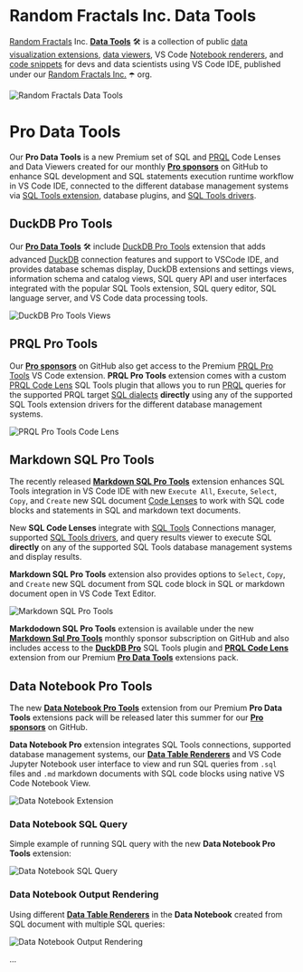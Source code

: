 # Random Fractals Inc. Data Tools

[Random Fractals](https://twitter.com/search?q=(%23RandomFractalsInc)%20(from%3ATarasNovak)&src=typed_query&f=top) Inc. [**Data Tools**](https://twitter.com/search?q=(%23DataTools)%20(from%3ATarasNovak)&src=typed_query) 🛠️ is a collection of public [data visualization extensions](https://marketplace.visualstudio.com/search?term=dataViz&target=VSCode&category=All%20categories&sortBy=Relevance), [data viewers](https://marketplace.visualstudio.com/search?term=data%20viewer&target=VSCode&category=All%20categories&sortBy=Relevance), VS Code [Notebook renderers](https://marketplace.visualstudio.com/search?term=notebook%20renderer&target=VSCode&category=All%20categories&sortBy=Relevance), and [code snippets](https://marketplace.visualstudio.com/search?term=Random%20Fractals%20code%20snippets&target=VSCode&category=All%20categories&sortBy=Relevance) for devs and data scientists using VS Code IDE, published under our [Random Fractals Inc.](https://marketplace.visualstudio.com/publishers/RandomFractalsInc) ☂️ org.

![Random Fractals Data Tools](https://github.com/RandomFractals/pro-data-tools/blob/main/docs/images/random-fractals-data-tools.png?raw=true)

# Pro Data Tools

Our **Pro Data Tools** is a new Premium set of SQL and [PRQL](https://prql-lang.org/) Code Lenses and Data Viewers created for our monthly [**Pro sponsors**](https://github.com/sponsors/RandomFractals/sponsorships?sponsor=RandomFractals&tier_id=18884) on GitHub to enhance SQL development and SQL statements execution runtime workflow in VS Code IDE, connected to the different database management systems via [SQL Tools extension](https://marketplace.visualstudio.com/items?itemName=mtxr.sqltools), database plugins, and [SQL Tools drivers](https://marketplace.visualstudio.com/search?term=tag%3Asqltools-driver&target=VSCode&category=All%20categories&sortBy=PublishedDate).

## DuckDB Pro Tools

Our [**Pro Data Tools**](https://www.linkedin.com/feed/hashtag/?keywords=prodatatools) 🛠️ include [DuckDB Pro Tools](https://www.linkedin.com/feed/hashtag/?keywords=duckdbprotools) extension that adds advanced [DuckDB](https://duckdb.org/) connection features and support to VSCode IDE, and provides database schemas display, DuckDB extensions and settings views, information schema and catalog views, SQL query API and user interfaces integrated with the popular SQL Tools extension, SQL query editor, SQL language server, and VS Code data processing tools.

![DuckDB Pro Tools Views](https://github.com/RandomFractals/pro-data-tools/blob/main/docs/images/duckdb-pro-tools-views.gif?raw=true)

## PRQL Pro Tools

Our [**Pro sponsors**](https://github.com/sponsors/RandomFractals/sponsorships?sponsor=RandomFractals&tier_id=18884) on GitHub also get access to the Premium [PRQL Pro Tools](https://www.linkedin.com/feed/hashtag/?keywords=prqlprotools) VS Code extension. **PRQL Pro Tools** extension comes with a custom [PRQL Code Lens](https://www.linkedin.com/feed/hashtag/?keywords=prqlcodelens) SQL Tools plugin that allows you to run [PRQL](https://prql-lang.org/) queries for the supported PRQL target [SQL dialects](https://prql-lang.org/book/language-features/target.html#supported-dialects) **directly** using any of the supported SQL Tools extension drivers for the different database management systems.

![PRQL Pro Tools Code Lens](https://github.com/RandomFractals/pro-data-tools/blob/main/docs/images/prql-code-lens-pro-tools.gif?raw=true)

## Markdown SQL Pro Tools

The recently released [**Markdown SQL Pro Tools**](https://www.linkedin.com/feed/hashtag/?keywords=markdownsqlprotools) extension enhances SQL Tools integration in VS Code IDE with new `Execute All`, `Execute`, `Select`, `Copy`, and `Create` new SQL document [Code Lenses](https://code.visualstudio.com/api/language-extensions/programmatic-language-features#codelens-show-actionable-context-information-within-source-code) to work with SQL code blocks and statements in SQL and markdown text documents.

New **SQL Code Lenses** integrate with [SQL Tools](https://vscode-sqltools.mteixeira.dev/en/home/) Connections manager, supported [SQL Tools drivers](https://marketplace.visualstudio.com/search?term=tag%3Asqltools-driver&target=VSCode&category=All%20categories&sortBy=PublishedDate), and query results viewer to execute SQL **directly** on any of the supported SQL Tools database management systems and display results.

**Markdown SQL Pro Tools** extension also provides options to `Select`, `Copy`, and `Create` new SQL document from SQL code block in SQL or markdown document open in VS Code Text Editor.

![Markdown SQL Pro Tools](https://github.com/RandomFractals/pro-data-tools/blob/main/docs/images/markdown-sql-pro-tools-v1.1.0.gif?raw=true)

**Markdodown SQL Pro Tools** extension is available under the new [**Markdown Sql Pro Tools**](https://github.com/sponsors/RandomFractals/sponsorships?sponsor=RandomFractals&tier_id=295482) monthly sponsor subscription on GitHub and also includes access to the [**DuckDB Pro**](https://randomfractals.github.io/pro-data-tools/#duckdb-pro-tools) SQL Tools plugin and [**PRQL Code Lens**](https://randomfractals.github.io/pro-data-tools/#prql-pro-tools) extension from our Premium [**Pro Data Tools**](https://randomfractals.github.io/pro-data-tools/#pro-data-tools) extensions pack.

## Data Notebook Pro Tools

The new [**Data Notebook Pro Tools**](https://twitter.com/search?q=(%23DataNotebooks)%20(from%3ATarasNovak)&src=typed_query) extension from our Premium **Pro Data Tools** extensions pack will be released later this summer for our [**Pro sponsors**](https://github.com/sponsors/RandomFractals) on GitHub.

**Data Notebook Pro** extension integrates SQL Tools connections, supported database management systems, our [**Data Table Renderers**](https://marketplace.visualstudio.com/items?itemName=RandomFractalsInc.vscode-data-table) and VS Code Jupyter Notebook user interface to view and run SQL queries from `.sql` files and `.md` markdown documents with SQL code blocks using native VS Code Notebook View.

![Data Notebook Extension](https://github.com/RandomFractals/pro-data-tools/blob/main/docs/images/data-notebook-extension.png?raw=true)

### Data Notebook SQL Query

Simple example of running SQL query with the new **Data Notebook Pro Tools** extension:

![Data Notebook SQL Query](https://github.com/RandomFractals/pro-data-tools/blob/main/docs/images/data-notebook-sql-query.gif?raw=true)

### Data Notebook Output Rendering

Using different [**Data Table Renderers**](https://marketplace.visualstudio.com/items?itemName=RandomFractalsInc.vscode-data-table) in the **Data Notebook** created from SQL document with multiple SQL queries:

![Data Notebook Output Rendering](https://github.com/RandomFractals/pro-data-tools/blob/main/docs/images/data-notebook-output-rendering.gif?raw=true)

...

